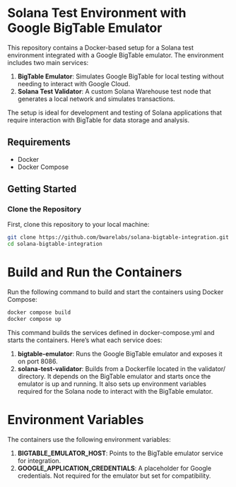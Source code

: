 # Solana Test Environment with Google BigTable Emulator

This repository contains a Docker-based setup for a Solana test environment integrated with a Google BigTable emulator. The environment includes two main services:

1. **BigTable Emulator**: Simulates Google BigTable for local testing without needing to interact with Google Cloud.
2. **Solana Test Validator**: A custom Solana Warehouse test node that generates a local network and simulates transactions.

The setup is ideal for development and testing of Solana applications that require interaction with BigTable for data storage and analysis.

## Requirements

- Docker
- Docker Compose

## Getting Started

### Clone the Repository

First, clone this repository to your local machine:

```bash
git clone https://github.com/bwarelabs/solana-bigtable-integration.git
cd solana-bigtable-integration
```

# Build and Run the Containers

Run the following command to build and start the containers using Docker Compose:

```bash
docker compose build
docker compose up
```

This command builds the services defined in docker-compose.yml and starts the containers. Here’s what each service does:

1. **bigtable-emulator**: Runs the Google BigTable emulator and exposes it on port 8086.
2. **solana-test-validator**: Builds from a Dockerfile located in the validator/ directory. It depends on the BigTable emulator and starts once the emulator is up and running. It also sets up environment variables required for the Solana node to interact with the BigTable emulator.

# Environment Variables

The containers use the following environment variables:

1. **BIGTABLE_EMULATOR_HOST**: Points to the BigTable emulator service for integration.
2. **GOOGLE_APPLICATION_CREDENTIALS**: A placeholder for Google credentials. Not required for the emulator but set for compatibility.
